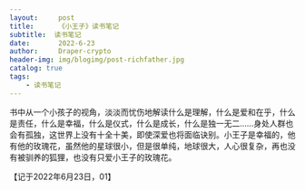 ```yaml
---
layout:     post
title:      《小王子》读书笔记
subtitle:  读书笔记
date:       2022-6-23
author:     Draper-crypto
header-img: img/blogimg/post-richfather.jpg
catalog: true
tags:
    - 读书笔记
---
```


书中从一个小孩子的视角，淡淡而忧伤地解读什么是理解，什么是爱和在乎，什么是责任，什么是幸福，什么是仪式，什么是成长，什么是独一无二……身处人群也会有孤独，这世界上没有十全十美，即使深爱也将面临诀别。小王子是幸福的，他有他的玫瑰花，虽然他的星球很小，但是很单纯，地球很大，人心很复杂，再也没有被驯养的狐狸，也没有只爱小王子的玫瑰花。

【记于2022年6月23日，01】